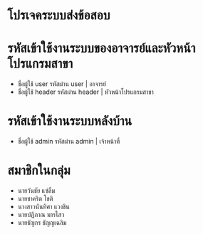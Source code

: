 # โปรเจคระบบส่งข้อสอบ

# รหัสเข้าใช้งานระบบของอาจารย์และหัวหน้าโปรแกรมสาขา
- ชื่อผู้ใช้ user รหัสผ่าน user | อาจารย์
- ชื่อผู้ใช้ header รหัสผ่าน header | หัวหน้าโปรแกรมสาขา

# รหัสเข้าใช้งานระบบหลังบ้าน
- ชื่อผู้ใช้ admin รหัสผ่าน admin | เจ้าหน้าที่

# สมาชิกในกลุ่ม
- นายวันชัย แซ่ลิ้ม 
- นายชาคริต โชติ 
- นางสาวนันทิศา แวงชิน 
- นายปฏิภาณ ฆารไสว 
- นายธัญกร ธัญญเฉลิม 